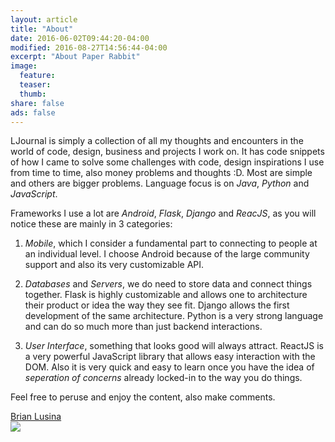 ```yaml
---
layout: article
title: "About"
date: 2016-06-02T09:44:20-04:00
modified: 2016-08-27T14:56:44-04:00
excerpt: "About Paper Rabbit"
image:
  feature:
  teaser:
  thumb:
share: false
ads: false
---
```


LJournal is simply a collection of all my thoughts and encounters in the world of code, design, business and projects I work on. 
It has code snippets of how I came to solve some challenges with code, design inspirations I use from time to time, also money problems and thoughts :D. 
Most are simple and others are bigger problems. Language focus is on *Java*, *Python* and *JavaScript*. 

Frameworks I use a lot are *Android*, *Flask*, *Django* and *ReacJS*, as you will notice these are mainly in 3 categories: 

1. *Mobile*, which I consider a fundamental part to connecting to people at an individual level. I choose Android because of the large
  community support and also its very customizable API.

2. *Databases* and *Servers*, we do need to store data and connect things together. Flask is highly customizable and allows one to architecture their product
or idea the way they see fit. Django allows the first development of the same architecture. Python is a very strong language and can do so much more than just backend
interactions.

3. *User Interface*, something that looks good will always attract. ReactJS is a very powerful JavaScript library that allows easy interaction with the DOM.
Also it is very quick and easy to learn once you have the idea of *seperation of concerns* already locked-in to the way you do things.

Feel free to peruse and enjoy the content, also make comments.

<div class="LI-profile-badge" data-version="v1" data-size="medium" data-locale="en_US" data-type="horizontal" data-theme="light" data-vanity="brianlusina">
	<a class="LI-simple-link" href='https://ke.linkedin.com/in/brianlusina?trk=profile-badge'>Brian Lusina</a>
</div>

<a href="https://wakatime.com">
  <img src="https://wakatime.com/@a3426a26-e7b4-4b98-8f41-fd87685dc883/e4541f05-d673-4aee-be8f-6037d5453b25.png" />
</a>
